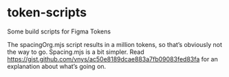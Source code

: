 # token-scripts

Some build scripts for Figma Tokens

The spacingOrg.mjs script results in a million tokens, so that’s obviously not the way to go. Spacing.mjs is a bit simpler. Read https://gist.github.com/vnys/ac50e8189dcae883a7fb09083fed83fa for an explanation about what’s going on.
